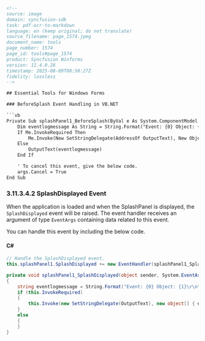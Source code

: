 ```html
<!-- 
source: image
domain: syncfusion-sdk
task: pdf-ocr-to-markdown
language: en (keep original; do not translate)
source_filename: page_1574.jpeg
document_name: tools
page_number: 1574
page_id: tools#page_1574
product: Syncfusion Winforms
version: 11.4.0.26
timestamp: 2025-08-09T08:58:27Z
fidelity: lossless
-->

## Essential Tools for Windows Forms

### BeforeSplash Event Handling in VB.NET

```vb
Private Sub splashPanel1_BeforeSplash(ByVal e As System.ComponentModel.CancelEventArgs) Handles splashPanel1.BeforeSplash
    Dim eventlogmessage As String = String.Format("Event: {0} Object: {1}" & Constants.vbCrLf, "BeforeSplash", CType(sender, Control).Name)
    If Me.InvokeRequired Then
        Me.Invoke(New SetStringDelegate(AddressOf OutputText), New Object() {eventlogmessage})
    Else
        OutputText(eventlogmessage)
    End If

    ' To cancel this event, give the below code.
    args.Cancel = True
End Sub
```

### 3.11.3.4.2 SplashDisplayed Event

When the application is loaded and when the SplashPanel is displayed, the `SplashDisplayed` event will be raised. The event handler receives an argument of type `EventArgs` containing data related to this event.

You can handle this event by including the below code.

#### C#

```csharp
// Handle the SplashDisplayed event.
this.splashPanel1.SplashDisplayed += new EventHandler(splashPanel1_SplashDisplayed);

private void splashPanel1_SplashDisplayed(object sender, System.EventArgs e)
{
    string eventlogmessage = String.Format("Event: {0} Object: {1}\r\n", "SplashDisplayed", ((Control)sender).Name);
    if (this.InvokeRequired)
    {
        this.Invoke(new SetStringDelegate(OutputText), new object[] { eventlogmessage });
    }
    else
    {
    }
}
```

<!-- tags: [syncfusion, winforms, event handling, SplashPanel, SplashScreen, application startup, C# code examples] -->
```